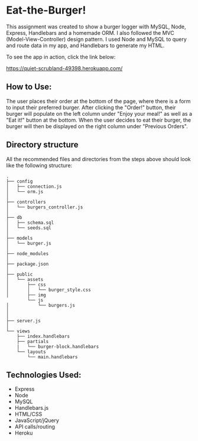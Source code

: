 # Eat-the-Burger!
This assignment was created to show a burger logger with MySQL, Node, Express, Handlebars and a homemade ORM. I also followed the MVC (Model-View-Controller) design pattern. I used Node and MySQL to query and route data in my app, and Handlebars to generate my HTML.

To see the app in action, click the link below:

https://quiet-scrubland-49398.herokuapp.com/

## How to Use:
The user places their order at the bottom of the page, where there is a form to input their preferred burger. After clicking the "Order!" button, their burger will populate on the left column under "Enjoy your meal!" as well as a "Eat it!" button at the bottom. When the user decides to eat their burger, the burger will then be displayed on the right column under "Previous Orders".

## Directory structure

All the recommended files and directories from the steps above should look like the following structure:

```
.
├── config
│   ├── connection.js
│   └── orm.js
│ 
├── controllers
│   └── burgers_controller.js
│
├── db
│   ├── schema.sql
│   └── seeds.sql
│
├── models
│   └── burger.js
│ 
├── node_modules
│ 
├── package.json
│
├── public
│   └── assets
│       ├── css
│       │   └── burger_style.css
│       ├── img
        └── js
│           └── burgers.js
│   
│
├── server.js
│
└── views
    ├── index.handlebars
    ├── partials
    |   └── burger-block.handlebars
    └── layouts
        └── main.handlebars
```

## Technologies Used:
* Express
* Node
* MySQL
* Handlebars.js
* HTML/CSS
* JavaScript/jQuery
* API calls/routing
* Heroku
